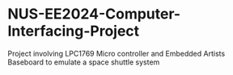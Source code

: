 # NUS-EE2024-Computer-Interfacing-Project
Project involving LPC1769 Micro controller and Embedded Artists Baseboard to emulate a space shuttle system
